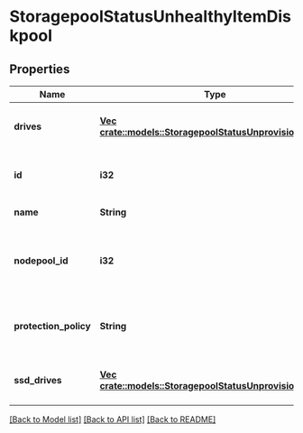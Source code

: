 # StoragepoolStatusUnhealthyItemDiskpool

## Properties
Name | Type | Description | Notes
------------ | ------------- | ------------- | -------------
**drives** | [**Vec <crate::models::StoragepoolStatusUnprovisionedItem>**](StoragepoolStatusUnprovisionedItem.md) | The drives that are part of this disk pool. | [default to null]
**id** | **i32** | The system ID given to the disk pool. | [default to null]
**name** | **String** | The disk pool name. | [default to null]
**nodepool_id** | **i32** | The system ID of the disk pool&#39;s node pool, if it is in a node pool. | [optional] [default to null]
**protection_policy** | **String** | The protection policy for the disk pool. | [default to null]
**ssd_drives** | [**Vec <crate::models::StoragepoolStatusUnprovisionedItem>**](StoragepoolStatusUnprovisionedItem.md) | The SSDs that are part of this disk pool. | [default to null]

[[Back to Model list]](../README.md#documentation-for-models) [[Back to API list]](../README.md#documentation-for-api-endpoints) [[Back to README]](../README.md)



